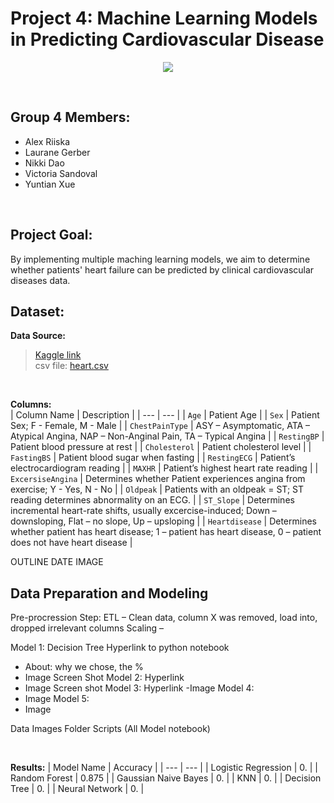 # Project 4: Machine Learning Models in Predicting Cardiovascular Disease 
<p align = "center">
    <img src="https://physicians.wustl.edu/wp-content/uploads/2020/06/heartbody.jpg" />
</p>

<br>

## Group 4 Members:

* Alex Riiska
* Laurane Gerber
* Nikki Dao
* Victoria Sandoval
* Yuntian Xue

<br>

## Project Goal: 

By implementing multiple maching learning models, we aim to determine whether patients' heart failure can be predicted by clinical cardiovascular diseases data. 

## Dataset: 

**Data Source:**  
> [Kaggle link](https://www.kaggle.com/datasets/fedesoriano/heart-failure-prediction)  
csv file: [heart.csv](Resources/heart.csv)  

<br>

**Columns:**  
| Column Name | Description |
| --- | --- |
| `Age` | Patient Age |
| `Sex` | Patient Sex; F - Female, M - Male |
| `ChestPainType` | ASY – Asymptomatic, ATA – Atypical Angina, NAP – Non-Anginal Pain, TA – Typical Angina   |
| `RestingBP` | Patient blood pressure at rest |
| `Cholesterol` | Patient cholesterol level |
| `FastingBS` | Patient blood sugar when fasting |
| `RestingECG` | Patient’s electrocardiogram reading |
| `MAXHR` | Patient’s highest heart rate reading |
| `ExcersiseAngina` | Determines whether Patient experiences angina from exercise; Y - Yes, N - No |
| `Oldpeak` | Patients with an oldpeak = ST; ST reading determines abnormality on an ECG. |
| `ST_Slope` | Determines incremental heart-rate shifts, usually excercise-induced; Down – downsloping, Flat – no slope, Up – upsloping |
| `Heartdisease` | Determines whether patient has heart disease; 1 – patient has heart disease, 0 – patient does not have heart disease |


OUTLINE DATE IMAGE

## Data Preparation and Modeling


Pre-procression Step: 
ETL – Clean data, column X was removed, load into, dropped irrelevant columns
Scaling –  

Model 1: Decision Tree Hyperlink to python notebook
-	About: why we chose, the %
-	Image Screen Shot
Model 2: Hyperlink
-	Image Screen shot
Model 3: Hyperlink
-Image
Model 4: 
-	Image
Model 5:
-	Image

Data
Images Folder
Scripts (All Model notebook)

<br>

**Results:**
| Model Name | Accuracy |
| --- | --- |
| Logistic Regression | 0. |
| Random Forest | 0.875 |
| Gaussian Naive Bayes | 0.   |
| KNN | 0. |
| Decision Tree | 0. |
| Neural Network | 0. |

